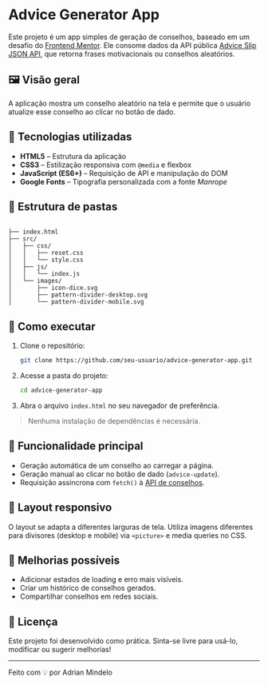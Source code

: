 # Advice Generator App

Este projeto é um app simples de geração de conselhos, baseado em um desafio do [Frontend Mentor](https://www.frontendmentor.io/). Ele consome dados da API pública [Advice Slip JSON API](https://api.adviceslip.com/), que retorna frases motivacionais ou conselhos aleatórios.

## 🖼️ Visão geral

A aplicação mostra um conselho aleatório na tela e permite que o usuário atualize esse conselho ao clicar no botão de dado.

## 🔧 Tecnologias utilizadas

- **HTML5** – Estrutura da aplicação
- **CSS3** – Estilização responsiva com `@media` e flexbox
- **JavaScript (ES6+)** – Requisição de API e manipulação do DOM
- **Google Fonts** – Tipografia personalizada com a fonte *Manrope*

## 📁 Estrutura de pastas

```

├── index.html
├── src/
│   ├── css/
│   │   ├── reset.css
│   │   └── style.css
│   ├── js/
│   │   └── index.js
│   └── images/
│       ├── icon-dice.svg
│       ├── pattern-divider-desktop.svg
│       └── pattern-divider-mobile.svg

```

## 🚀 Como executar

1. Clone o repositório:
   ```bash
   git clone https://github.com/seu-usuario/advice-generator-app.git

2. Acesse a pasta do projeto:

   ```bash
   cd advice-generator-app
   ```
3. Abra o arquivo `index.html` no seu navegador de preferência.

> Nenhuma instalação de dependências é necessária.

## 🧠 Funcionalidade principal

* Geração automática de um conselho ao carregar a página.
* Geração manual ao clicar no botão de dado (`advice-update`).
* Requisição assíncrona com `fetch()` à [API de conselhos](https://api.adviceslip.com/advice).

## 📌 Layout responsivo

O layout se adapta a diferentes larguras de tela. Utiliza imagens diferentes para divisores (desktop e mobile) via `<picture>` e media queries no CSS.

## 🧪 Melhorias possíveis

* Adicionar estados de loading e erro mais visíveis.
* Criar um histórico de conselhos gerados.
* Compartilhar conselhos em redes sociais.

## 📝 Licença

Este projeto foi desenvolvido como prática. Sinta-se livre para usá-lo, modificar ou sugerir melhorias!

---

Feito com 💡 por Adrian Mindelo